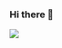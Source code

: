 ### Hi there 👋

<a href="https://www.linkedin.com/in/yury-valentinasov-5a8898230"><img src="https://img.shields.io/badge/LinkedIn-blue?logo=linkedin&logoColor=white"/></a>
